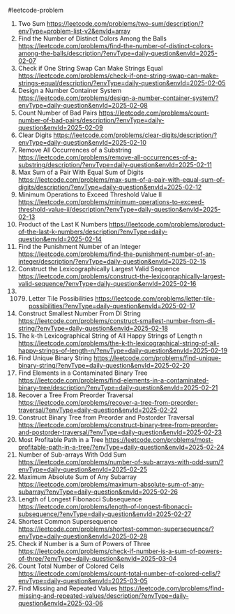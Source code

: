 #leetcode-problem
1. Two Sum https://leetcode.com/problems/two-sum/description/?envType=problem-list-v2&envId=array
3160. Find the Number of Distinct Colors Among the Balls https://leetcode.com/problems/find-the-number-of-distinct-colors-among-the-balls/description/?envType=daily-question&envId=2025-02-07
1790. Check if One String Swap Can Make Strings Equal https://leetcode.com/problems/check-if-one-string-swap-can-make-strings-equal/description/?envType=daily-question&envId=2025-02-05
2349. Design a Number Container System https://leetcode.com/problems/design-a-number-container-system/?envType=daily-question&envId=2025-02-08
2364. Count Number of Bad Pairs https://leetcode.com/problems/count-number-of-bad-pairs/description/?envType=daily-question&envId=2025-02-09
3174. Clear Digits https://leetcode.com/problems/clear-digits/description/?envType=daily-question&envId=2025-02-10
1910. Remove All Occurrences of a Substring https://leetcode.com/problems/remove-all-occurrences-of-a-substring/description/?envType=daily-question&envId=2025-02-11
2342. Max Sum of a Pair With Equal Sum of Digits https://leetcode.com/problems/max-sum-of-a-pair-with-equal-sum-of-digits/description/?envType=daily-question&envId=2025-02-12
3066. Minimum Operations to Exceed Threshold Value II https://leetcode.com/problems/minimum-operations-to-exceed-threshold-value-ii/description/?envType=daily-question&envId=2025-02-13
1352. Product of the Last K Numbers https://leetcode.com/problems/product-of-the-last-k-numbers/description/?envType=daily-question&envId=2025-02-14
2698. Find the Punishment Number of an Integer https://leetcode.com/problems/find-the-punishment-number-of-an-integer/description/?envType=daily-question&envId=2025-02-15
1718. Construct the Lexicographically Largest Valid Sequence https://leetcode.com/problems/construct-the-lexicographically-largest-valid-sequence/?envType=daily-question&envId=2025-02-16
1719. 1079. Letter Tile Possibilities https://leetcode.com/problems/letter-tile-possibilities/?envType=daily-question&envId=2025-02-17
2375. Construct Smallest Number From DI String https://leetcode.com/problems/construct-smallest-number-from-di-string/?envType=daily-question&envId=2025-02-18
1415. The k-th Lexicographical String of All Happy Strings of Length n https://leetcode.com/problems/the-k-th-lexicographical-string-of-all-happy-strings-of-length-n/?envType=daily-question&envId=2025-02-19
1980. Find Unique Binary String https://leetcode.com/problems/find-unique-binary-string/?envType=daily-question&envId=2025-02-20
1261. Find Elements in a Contaminated Binary Tree https://leetcode.com/problems/find-elements-in-a-contaminated-binary-tree/description/?envType=daily-question&envId=2025-02-21
1028. Recover a Tree From Preorder Traversal https://leetcode.com/problems/recover-a-tree-from-preorder-traversal/?envType=daily-question&envId=2025-02-22
889. Construct Binary Tree from Preorder and Postorder Traversal https://leetcode.com/problems/construct-binary-tree-from-preorder-and-postorder-traversal/?envType=daily-question&envId=2025-02-23
2467. Most Profitable Path in a Tree https://leetcode.com/problems/most-profitable-path-in-a-tree/?envType=daily-question&envId=2025-02-24
1524. Number of Sub-arrays With Odd Sum https://leetcode.com/problems/number-of-sub-arrays-with-odd-sum/?envType=daily-question&envId=2025-02-25
1749. Maximum Absolute Sum of Any Subarray https://leetcode.com/problems/maximum-absolute-sum-of-any-subarray/?envType=daily-question&envId=2025-02-26
873. Length of Longest Fibonacci Subsequence https://leetcode.com/problems/length-of-longest-fibonacci-subsequence/?envType=daily-question&envId=2025-02-27
1092. Shortest Common Supersequence https://leetcode.com/problems/shortest-common-supersequence/?envType=daily-question&envId=2025-02-28
1780. Check if Number is a Sum of Powers of Three https://leetcode.com/problems/check-if-number-is-a-sum-of-powers-of-three/?envType=daily-question&envId=2025-03-04
2579. Count Total Number of Colored Cells https://leetcode.com/problems/count-total-number-of-colored-cells/?envType=daily-question&envId=2025-03-05
2965. Find Missing and Repeated Values https://leetcode.com/problems/find-missing-and-repeated-values/description/?envType=daily-question&envId=2025-03-06
